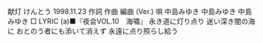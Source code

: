 献灯
けんとう
1998.11.23
作詞  作曲  編曲 (Ver.)   唄
中島みゆき   中島みゆき       中島みゆき
□ LYRIC (a)■『夜会VOL.10　海嘯』
永き道に灯り点り
迷い深き闇の海に
おとのう者にも添いて消えず
永遠に点り照らし給う